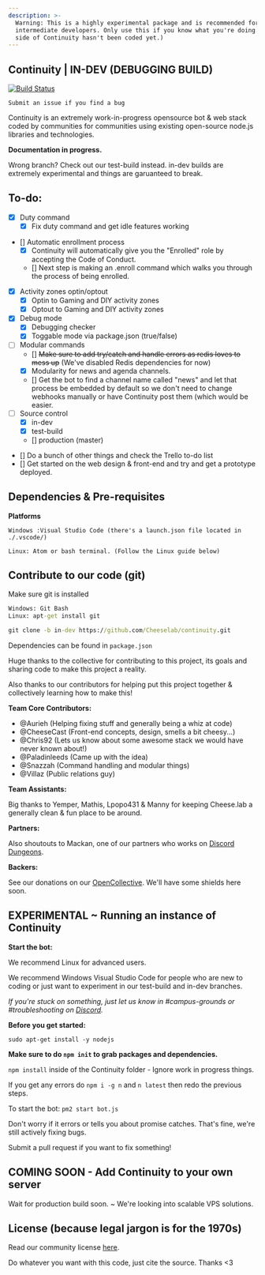 ```yaml
---
description: >-
  Warning: This is a highly experimental package and is recommended for
  intermediate developers. Only use this if you know what you're doing. (The Web
  side of Continuity hasn't been coded yet.)
---
```


## Continuity | IN-DEV (DEBUGGING BUILD)

[![Build Status](https://travis-ci.org/Cheeselab/continuity.png?branch=in-dev)](https://travis-ci.org/Cheeselab/continuity)

`Submit an issue if you find a bug`

Continuity is an extremely work-in-progress opensource bot & web stack coded by communities for communities using existing open-source node.js libraries and technologies.

**Documentation in progress.**

Wrong branch? Check out our test-build instead. in-dev builds are extremely experimental and things are garuanteed to break.

## To-do:

- [X] Duty command
  - [X] Fix duty command and get idle features working
- [] Automatic enrollment process
  - [X] Continuity will automatically give you the "Enrolled" role by accepting the Code of Conduct.
  - [] Next step is making an .enroll command which walks you through the process of being enrolled.
- [X] Activity zones optin/optout
  - [X] Optin to Gaming and DIY activity zones
  - [X] Optout to Gaming and DIY activity zones
- [X] Debug mode
  - [X] Debugging checker
  - [X] Toggable mode via package.json (true/false)
- [ ] Modular commands 
  - [] ~~Make sure to add try/catch and handle errors as redis loves to mess up~~ (We've disabled Redis dependencies for now)
  - [X] Modularity for news and agenda channels.
  - [] Get the bot to find a channel name called "news" and let that process be embedded by default so we don't need to change webhooks manually or have Continuity post them (which would be easier.
- [ ] Source control
  - [X] in-dev
  - [X] test-build
  - [] production (master)
- [] Do a bunch of other things and check the Trello to-do list
- [] Get started on the web design & front-end and try and get a prototype deployed.

## Dependencies & Pre-requisites

**Platforms**

```
Windows :Visual Studio Code (there's a launch.json file located in ./.vscode/)
```

```
Linux: Atom or bash terminal. (Follow the Linux guide below)
```

## Contribute to our code (git)

Make sure git is installed

```cmd
Windows: Git Bash
Linux: apt-get install git
```

```cmd
git clone -b in-dev https://github.com/Cheeselab/continuity.git
```

Dependencies can be found in `package.json`

Huge thanks to the collective for contributing to this project, its goals and sharing code to make this project a reality.

Also thanks to our contributors for helping put this project together & collectively learning how to make this!

**Team Core Contributors:**

- @Aurieh (Helping fixing stuff and generally being a whiz at code)
- @CheeseCast (Front-end concepts, design, smells a bit cheesy...)
- @Chris92 (Lets us know about some awesome stack we would have never known about!)
- @Paladinleeds (Came up with the idea)
- @Snazzah (Command handling and modular things)
- @Villaz (Public relations guy)

**Team Assistants:**

Big thanks to Yemper, Mathis, Lpopo431 & Manny for keeping Cheese.lab a generally clean & fun place to be around.

**Partners:**

Also shoutouts to Mackan, one of our partners who works on [Discord Dungeons](https://discord.discorddungeons.me).

**Backers:**

See our donations on our [OpenCollective](https://opencollective.com/Cheeselab). We'll have some shields here soon.

## EXPERIMENTAL ~ Running an instance of Continuity

**Start the bot:**

We recommend Linux for advanced users.

We recommend Windows Visual Studio Code for 
people who are new to coding or just want to
experiment in our test-build and in-dev branches.

*If you're stuck on something, just let us know in #campus-grounds or #troubleshooting on [Discord](https://discord.gg/lab).*

**Before you get started:**

```sudo apt-get install -y nodejs```

**Make sure to do `npm init` to grab packages and dependencies.**

`npm install` inside of the Continuity folder - Ignore work in progress things.

If you get any errors do `npm i -g n` and `n latest` then redo the previous steps.

To start the bot: `pm2 start bot.js`

Don't worry if it errors or tells you about promise catches. That's fine, we're still actively fixing bugs.

Submit a pull request if you want to fix something!

## COMING SOON - Add Continuity to your own server

 Wait for production build soon. ~ We're looking into scalable VPS solutions. 

## License (because legal jargon is for the 1970s)

Read our community license [here](https://cheeselab.industries/license).

Do whatever you want with this code, just cite the source. Thanks <3
